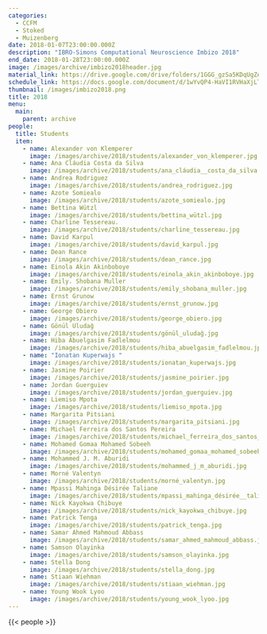 ```yaml
---
categories:
  - CCFM
  - Stoked
  - Muizenberg
date: 2018-01-07T23:00:00.000Z
description: "IBRO-Simons Computational Neuroscience Imbizo 2018"
end_date: 2018-01-28T23:00:00.000Z
image: /images/archive/imbizo2018header.jpg
material_link: https://drive.google.com/drive/folders/1GGG_gzSa5KDqUgZer4PBuj8C-YTNEUIg?usp=sharing
schedule_link: https://docs.google.com/document/d/1wYvQP4-HaVI1RVHaXjLTaS8tgV0OQBKJfG_gUewn1S0?usp=sharing
thumbnail: /images/imbizo2018.png
title: 2018
menu:
  main:
    parent: archive
people:
  title: Students
  item:
    - name: Alexander von Klemperer
      image: /images/archive/2018/students/alexander_von_klemperer.jpg
    - name: Ana Cláudia Costa da Silva
      image: /images/archive/2018/students/ana_cláudia__costa_da_silva.jpg
    - name: Andrea Rodriguez
      image: /images/archive/2018/students/andrea_rodriguez.jpg
    - name: Azote Somiealo
      image: /images/archive/2018/students/azote_somiealo.jpg
    - name: Bettina Wützl
      image: /images/archive/2018/students/bettina_wützl.jpg
    - name: Charline Tessereau.
      image: /images/archive/2018/students/charline_tessereau.jpg
    - name: David Karpul
      image: /images/archive/2018/students/david_karpul.jpg
    - name: Dean Rance
      image: /images/archive/2018/students/dean_rance.jpg
    - name: Einola Akin Akinboboye
      image: /images/archive/2018/students/einola_akin_akinboboye.jpg
    - name: Emily. Shobana Muller
      image: /images/archive/2018/students/emily_shobana_muller.jpg
    - name: Ernst Grunow
      image: /images/archive/2018/students/ernst_grunow.jpg
    - name: George Obiero
      image: /images/archive/2018/students/george_obiero.jpg
    - name: Gönül Uludağ
      image: /images/archive/2018/students/gönül_uludağ.jpg
    - name: Hiba Abuelgasim Fadlelmou
      image: /images/archive/2018/students/hiba_abuelgasim_fadlelmou.jpg
    - name: "Ionatan Kuperwajs "
      image: /images/archive/2018/students/ionatan_kuperwajs.jpg
    - name: Jasmine Poirier
      image: /images/archive/2018/students/jasmine_poirier.jpg
    - name: Jordan Guerguiev
      image: /images/archive/2018/students/jordan_guerguiev.jpg
    - name: Liemiso Mpota
      image: /images/archive/2018/students/liemiso_mpota.jpg
    - name: Margarita Pitsiani
      image: /images/archive/2018/students/margarita_pitsiani.jpg
    - name: Michael Ferreira dos Santos Pereira
      image: /images/archive/2018/students/michael_ferreira_dos_santos_pereira.jpg
    - name: Mohamed Gomaa Mohamed Sobeeh
      image: /images/archive/2018/students/mohamed_gomaa_mohamed_sobeeh.jpg
    - name: Mohammed J. M. Aburidi
      image: /images/archive/2018/students/mohammed_j_m_aburidi.jpg
    - name: Morné Valentyn
      image: /images/archive/2018/students/morné_valentyn.jpg
    - name: Mpassi Mahinga Désirée Taliane
      image: /images/archive/2018/students/mpassi_mahinga_désirée__taliane.jpg
    - name: Nick Kayokwa Chibuye
      image: /images/archive/2018/students/nick_kayokwa_chibuye.jpg
    - name: Patrick Tenga
      image: /images/archive/2018/students/patrick_tenga.jpg
    - name: Samar Ahmed Mahmoud Abbass
      image: /images/archive/2018/students/samar_ahmed_mahmoud_abbass.jpg
    - name: Samson Olayinka
      image: /images/archive/2018/students/samson_olayinka.jpg
    - name: Stella Dong
      image: /images/archive/2018/students/stella_dong.jpg
    - name: Stiaan Wiehman
      image: /images/archive/2018/students/stiaan_wiehman.jpg
    - name: Young Wook Lyoo
      image: /images/archive/2018/students/young_wook_lyoo.jpg
---
```


<!--more-->

{{< people >}}
